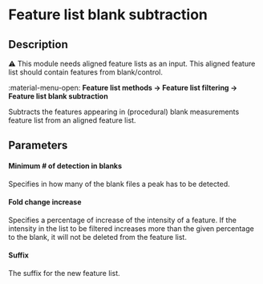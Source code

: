 # **Feature list blank subtraction**

## **Description**

:warning: This module needs aligned feature lists as an input. This aligned feature list should contain features from blank/control.

:material-menu-open: **Feature list methods → Feature list filtering → Feature list blank subtraction**

Subtracts the features appearing in (procedural) blank measurements feature list from an aligned feature list.

## **Parameters**

#### **Minimum # of detection in blanks**

Specifies in how many of the blank files a peak has to be detected.

#### **Fold change increase**

Specifies a percentage of increase of the intensity of a feature. If the intensity in the list to be filtered increases more than the given percentage to the blank, it will not be deleted from the feature list.

#### **Suffix**

The suffix for the new feature list.
